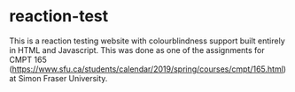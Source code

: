 # reaction-test
This is a reaction testing website with colourblindness support built entirely in HTML and Javascript.
This was done as one of the assignments for CMPT 165 (https://www.sfu.ca/students/calendar/2019/spring/courses/cmpt/165.html) at Simon Fraser University. 

